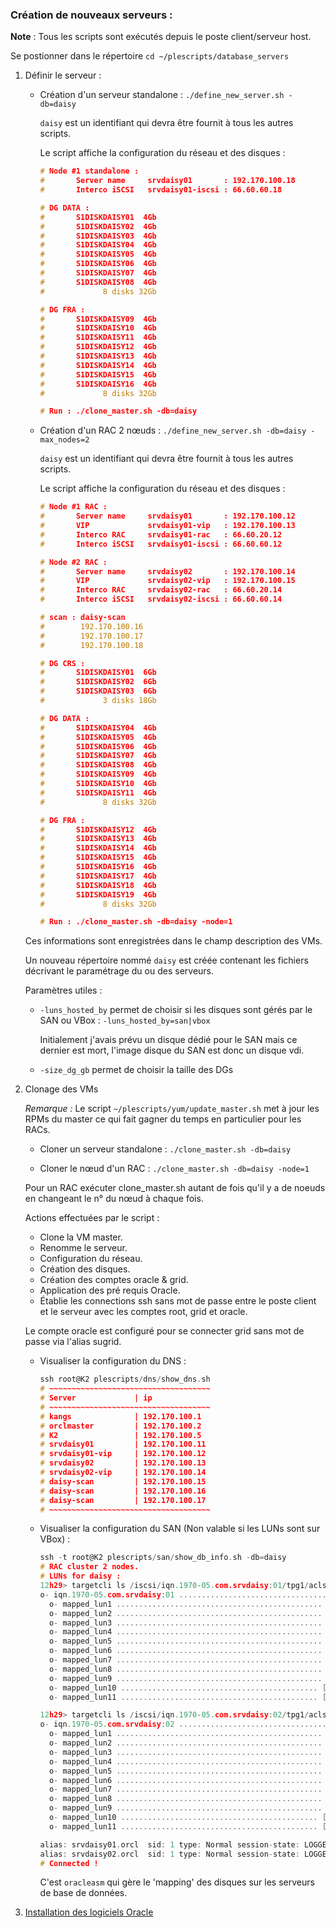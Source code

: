 ### Création de nouveaux serveurs :

**Note** : Tous les scripts sont exécutés depuis le poste client/serveur host.

Se postionner dans le répertoire `cd ~/plescripts/database_servers`

1.	Définir le serveur :

	* Création d'un serveur standalone : `./define_new_server.sh -db=daisy`
		
	  `daisy` est un identifiant qui devra être fournit à tous les autres scripts.

	   Le script affiche la configuration du réseau et des disques :

		```c
		# Node #1 standalone :
		#       Server name     srvdaisy01       : 192.170.100.18
		#       Interco iSCSI   srvdaisy01-iscsi : 66.60.60.18

		# DG DATA :
		#       S1DISKDAISY01  4Gb
		#       S1DISKDAISY02  4Gb
		#       S1DISKDAISY03  4Gb
		#       S1DISKDAISY04  4Gb
		#       S1DISKDAISY05  4Gb
		#       S1DISKDAISY06  4Gb
		#       S1DISKDAISY07  4Gb
		#       S1DISKDAISY08  4Gb
		#             8 disks 32Gb

		# DG FRA :
		#       S1DISKDAISY09  4Gb
		#       S1DISKDAISY10  4Gb
		#       S1DISKDAISY11  4Gb
		#       S1DISKDAISY12  4Gb
		#       S1DISKDAISY13  4Gb
		#       S1DISKDAISY14  4Gb
		#       S1DISKDAISY15  4Gb
		#       S1DISKDAISY16  4Gb
		#             8 disks 32Gb

		# Run : ./clone_master.sh -db=daisy
		```

	* Création d'un RAC 2 nœuds : `./define_new_server.sh -db=daisy -max_nodes=2`

	  `daisy` est un identifiant qui devra être fournit à tous les autres scripts.

	  Le script affiche la configuration du réseau et des disques :

		```c
		# Node #1 RAC :
		#       Server name     srvdaisy01       : 192.170.100.12
		#       VIP             srvdaisy01-vip   : 192.170.100.13
		#       Interco RAC     srvdaisy01-rac   : 66.60.20.12
		#       Interco iSCSI   srvdaisy01-iscsi : 66.60.60.12

		# Node #2 RAC :
		#       Server name     srvdaisy02       : 192.170.100.14
		#       VIP             srvdaisy02-vip   : 192.170.100.15
		#       Interco RAC     srvdaisy02-rac   : 66.60.20.14
		#       Interco iSCSI   srvdaisy02-iscsi : 66.60.60.14

		# scan : daisy-scan
		#        192.170.100.16
		#        192.170.100.17
		#        192.170.100.18

		# DG CRS :
		#       S1DISKDAISY01  6Gb
		#       S1DISKDAISY02  6Gb
		#       S1DISKDAISY03  6Gb
		#             3 disks 18Gb

		# DG DATA :
		#       S1DISKDAISY04  4Gb
		#       S1DISKDAISY05  4Gb
		#       S1DISKDAISY06  4Gb
		#       S1DISKDAISY07  4Gb
		#       S1DISKDAISY08  4Gb
		#       S1DISKDAISY09  4Gb
		#       S1DISKDAISY10  4Gb
		#       S1DISKDAISY11  4Gb
		#             8 disks 32Gb

		# DG FRA :
		#       S1DISKDAISY12  4Gb
		#       S1DISKDAISY13  4Gb
		#       S1DISKDAISY14  4Gb
		#       S1DISKDAISY15  4Gb
		#       S1DISKDAISY16  4Gb
		#       S1DISKDAISY17  4Gb
		#       S1DISKDAISY18  4Gb
		#       S1DISKDAISY19  4Gb
		#             8 disks 32Gb

		# Run : ./clone_master.sh -db=daisy -node=1
		```

	Ces informations sont enregistrées dans le champ description des VMs.

	Un nouveau répertoire nommé `daisy` est créée contenant les fichiers décrivant
	le paramétrage du ou des serveurs.

	Paramètres utiles :
	 * `-luns_hosted_by` permet de choisir si les disques sont gérés par le SAN ou VBox : `-luns_hosted_by=san|vbox`

	   Initialement j'avais prévu un disque dédié pour le SAN mais ce dernier est mort,
	   l'image disque du SAN est donc un disque vdi.

	 * `-size_dg_gb` permet de choisir la taille des DGs

2.	Clonage des VMs

	_Remarque :_  Le script `~/plescripts/yum/update_master.sh` met à jour les
	RPMs du master ce qui fait gagner du temps en particulier pour les RACs.

	* Cloner un serveur standalone : `./clone_master.sh -db=daisy`

	* Cloner le nœud d'un RAC      : `./clone_master.sh -db=daisy -node=1`

	Pour un RAC exécuter clone_master.sh autant de fois qu'il y a de noeuds en
	changeant le n° du nœud à chaque fois.

	Actions effectuées par le script :

	* Clone la VM master.
	* Renomme le serveur.
	* Configuration du réseau.
	* Création des disques.
	* Création des comptes oracle & grid.
	* Application des pré requis Oracle.
	* Établie les connections ssh sans mot de passe entre le poste client et
	le serveur avec les comptes root, grid et oracle.

	Le compte oracle est configuré pour se connecter grid sans mot de passe via
	l'alias sugrid.

	* Visualiser la configuration du DNS :

		```c
		ssh root@K2 plescripts/dns/show_dns.sh
		# ~~~~~~~~~~~~~~~~~~~~~~~~~~~~~~~~~~~~
		# Server             | ip
		# ~~~~~~~~~~~~~~~~~~~~~~~~~~~~~~~~~~~~
		# kangs              | 192.170.100.1
		# orclmaster         | 192.170.100.2
		# K2                 | 192.170.100.5
		# srvdaisy01         | 192.170.100.11
		# srvdaisy01-vip     | 192.170.100.12
		# srvdaisy02         | 192.170.100.13
		# srvdaisy02-vip     | 192.170.100.14
		# daisy-scan         | 192.170.100.15
		# daisy-scan         | 192.170.100.16
		# daisy-scan         | 192.170.100.17
		# ~~~~~~~~~~~~~~~~~~~~~~~~~~~~~~~~~~~~
		```

	* Visualiser la configuration du SAN (Non valable si les LUNs sont sur VBox) :

		```c
		ssh -t root@K2 plescripts/san/show_db_info.sh -db=daisy
		# RAC cluster 2 nodes.
		# LUNs for daisy :
		12h29> targetcli ls /iscsi/iqn.1970-05.com.srvdaisy:01/tpg1/acls/iqn.1970-05.com.srvdaisy:01
		o- iqn.1970-05.com.srvdaisy:01 ................................................ [Mapped LUNs: 11]
		  o- mapped_lun1 .............................................. [lun1 block/asm01_lvdaisy01 (rw)]
		  o- mapped_lun2 .............................................. [lun2 block/asm01_lvdaisy02 (rw)]
		  o- mapped_lun3 .............................................. [lun3 block/asm01_lvdaisy03 (rw)]
		  o- mapped_lun4 .............................................. [lun4 block/asm01_lvdaisy04 (rw)]
		  o- mapped_lun5 .............................................. [lun5 block/asm01_lvdaisy05 (rw)]
		  o- mapped_lun6 .............................................. [lun6 block/asm01_lvdaisy06 (rw)]
		  o- mapped_lun7 .............................................. [lun7 block/asm01_lvdaisy07 (rw)]
		  o- mapped_lun8 .............................................. [lun8 block/asm01_lvdaisy08 (rw)]
		  o- mapped_lun9 .............................................. [lun9 block/asm01_lvdaisy09 (rw)]
		  o- mapped_lun10 ............................................ [lun10 block/asm01_lvdaisy10 (rw)]
		  o- mapped_lun11 ............................................ [lun11 block/asm01_lvdaisy11 (rw)]

		12h29> targetcli ls /iscsi/iqn.1970-05.com.srvdaisy:02/tpg1/acls/iqn.1970-05.com.srvdaisy:02
		o- iqn.1970-05.com.srvdaisy:02 ................................................ [Mapped LUNs: 11]
		  o- mapped_lun1 .............................................. [lun1 block/asm01_lvdaisy01 (rw)]
		  o- mapped_lun2 .............................................. [lun2 block/asm01_lvdaisy02 (rw)]
		  o- mapped_lun3 .............................................. [lun3 block/asm01_lvdaisy03 (rw)]
		  o- mapped_lun4 .............................................. [lun4 block/asm01_lvdaisy04 (rw)]
		  o- mapped_lun5 .............................................. [lun5 block/asm01_lvdaisy05 (rw)]
		  o- mapped_lun6 .............................................. [lun6 block/asm01_lvdaisy06 (rw)]
		  o- mapped_lun7 .............................................. [lun7 block/asm01_lvdaisy07 (rw)]
		  o- mapped_lun8 .............................................. [lun8 block/asm01_lvdaisy08 (rw)]
		  o- mapped_lun9 .............................................. [lun9 block/asm01_lvdaisy09 (rw)]
		  o- mapped_lun10 ............................................ [lun10 block/asm01_lvdaisy10 (rw)]
		  o- mapped_lun11 ............................................ [lun11 block/asm01_lvdaisy11 (rw)]

		alias: srvdaisy01.orcl  sid: 1 type: Normal session-state: LOGGED_IN
		alias: srvdaisy02.orcl  sid: 1 type: Normal session-state: LOGGED_IN
		# Connected !
		```

		C'est `oracleasm` qui gère le 'mapping' des disques sur les serveurs de base de données.

5.	[Installation des logiciels Oracle](https://github.com/PhilippeLeroux/plescripts/tree/master/database_servers/INSTALL_GRID_ORCL.md)
